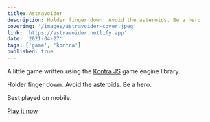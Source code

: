 ```yaml
---
title: Astravoider
description: Holder finger down. Avoid the asteroids. Be a hero.
coverimg: '/images/astravoider-cover.jpeg'
link: 'https://astravoider.netlify.app'
date: '2021-04-27'
tags: ['game', 'kontra']
published: true
---
```


A little game written using the [Kontra JS](https://straker.github.io/kontra/) game engine library.

Holder finger down. Avoid the asteroids. Be a hero.

Best played on mobile.

[Play it now](https://astravoider.netlify.app)
